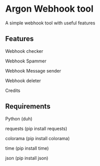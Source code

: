 # Argon Webhook tool

A simple webhook tool with useful features

## Features

Webhook checker

Webhook Spammer

Webhook Message sender

Webhook deleter

Credits

## Requirements

Python (duh)

requests (pip install requests)

colorama (pip install colorama)

time (pip install time)

json (pip install json)
